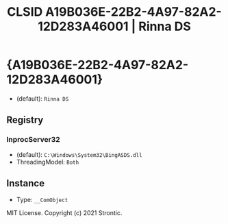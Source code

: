 ﻿---
title: "CLSID A19B036E-22B2-4A97-82A2-12D283A46001 | Rinna DS"
excerpt: What is COM-Object CLSID A19B036E-22B2-4A97-82A2-12D283A46001?
---

# {A19B036E-22B2-4A97-82A2-12D283A46001}

* (default): `Rinna DS`

## Registry


### InprocServer32

* (default): `C:\Windows\System32\BingASDS.dll`
* ThreadingModel: `Both`

## Instance

* Type: `__ComObject`

MIT License. Copyright (c) 2021 Strontic.


